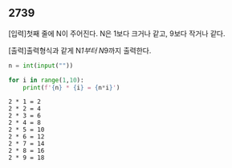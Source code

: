 ## 2739

[입력]첫째 줄에 N이 주어진다. N은 1보다 크거나 같고, 9보다 작거나 같다.

[출력]출력형식과 같게 N*1부터 N*9까지 출력한다.

```python
n = int(input(""))

for i in range(1,10):
    print(f'{n} * {i} = {n*i}')
```

```
2 * 1 = 2
2 * 2 = 4
2 * 3 = 6
2 * 4 = 8
2 * 5 = 10
2 * 6 = 12
2 * 7 = 14
2 * 8 = 16
2 * 9 = 18
```